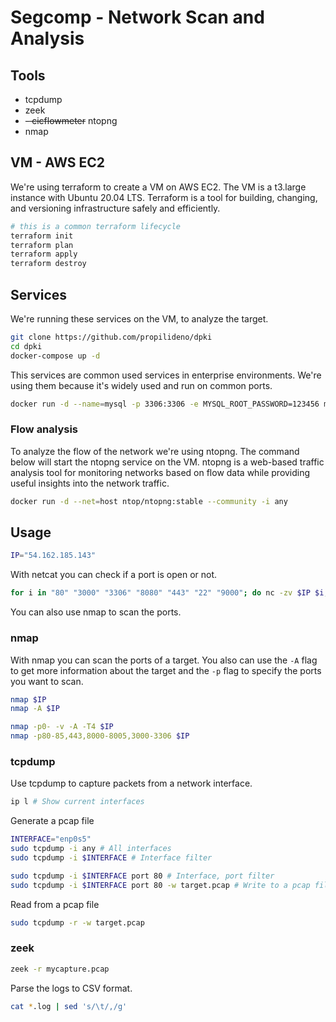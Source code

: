 # Segcomp - Network Scan and Analysis

## Tools
- tcpdump
- zeek
- ~~- cicflowmeter~~ ntopng
- nmap

## VM - AWS EC2

We're using terraform to create a VM on AWS EC2. The VM is a t3.large instance with Ubuntu 20.04 LTS.
Terraform is a tool for building, changing, and versioning infrastructure safely and efficiently.

```bash
# this is a common terraform lifecycle
terraform init
terraform plan
terraform apply
terraform destroy
```

## Services
We're running these services on the VM, to analyze the target.

```bash
git clone https://github.com/propilideno/dpki
cd dpki
docker-compose up -d
```

This services are common used services in enterprise environments. We're using them because it's widely used and run on common ports.
```bash
docker run -d --name=mysql -p 3306:3306 -e MYSQL_ROOT_PASSWORD=123456 mysql
```

### Flow analysis

To analyze the flow of the network we're using ntopng. The command below will start the ntopng service on the VM.
ntopng is a web-based traffic analysis tool for monitoring networks based on flow data while providing useful insights into the network traffic.
```bash
docker run -d --net=host ntop/ntopng:stable --community -i any
```

## Usage
```bash
IP="54.162.185.143"
```
With netcat you can check if a port is open or not.
```bash
for i in "80" "3000" "3306" "8080" "443" "22" "9000"; do nc -zv $IP $i; done
```
You can also use nmap to scan the ports.

### nmap
With nmap you can scan the ports of a target. You also can use the `-A` flag to get more information about the target and the `-p` flag to specify the ports you want to scan.
```bash
nmap $IP
nmap -A $IP
```

```bash
nmap -p0- -v -A -T4 $IP
nmap -p80-85,443,8000-8005,3000-3306 $IP
```

### tcpdump
Use tcpdump to capture packets from a network interface.
```bash
ip l # Show current interfaces
```
Generate a pcap file
```bash
INTERFACE="enp0s5"
sudo tcpdump -i any # All interfaces
sudo tcpdump -i $INTERFACE # Interface filter

sudo tcpdump -i $INTERFACE port 80 # Interface, port filter
sudo tcpdump -i $INTERFACE port 80 -w target.pcap # Write to a pcap file
```
Read from a pcap file
```bash
sudo tcpdump -r -w target.pcap
```

### zeek
```bash
zeek -r mycapture.pcap
```
Parse the logs to CSV format.
```bash
cat *.log | sed 's/\t/,/g'
```
